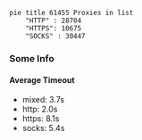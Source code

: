 
```mermaid
pie title 61455 Proxies in list
    "HTTP" : 28704
    "HTTPS": 10675
    "SOCKS" : 30447
```

### Some Info
#### Average Timeout

- mixed: 3.7s
- http: 2.0s
- https: 8.1s
- socks: 5.4s